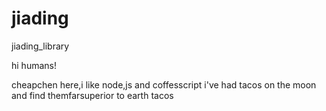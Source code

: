 # jiading
jiading_library

hi humans!

cheapchen here,i like node,js and coffesscript 
i've had tacos on the moon and find themfarsuperior to earth tacos
